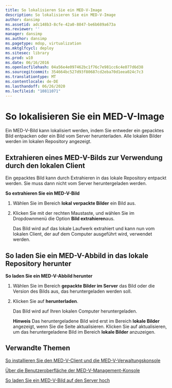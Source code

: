 ```yaml
---
title: So lokalisieren Sie ein MED-V-Image
description: So lokalisieren Sie ein MED-V-Image
author: dansimp
ms.assetid: adc148b3-8cfe-42a0-8847-be6b689a673a
ms.reviewer: ''
manager: dansimp
ms.author: dansimp
ms.pagetype: mdop, virtualization
ms.mktglfcycl: deploy
ms.sitesec: library
ms.prod: w10
ms.date: 06/16/2016
ms.openlocfilehash: 04a56e4e097462bc1f76c7e981cc6c4e077d6d38
ms.sourcegitcommit: 354664bc527d93f80687cd2eba70d1eea024c7c3
ms.translationtype: MT
ms.contentlocale: de-DE
ms.lasthandoff: 06/26/2020
ms.locfileid: "10811071"
---
```

# So lokalisieren Sie ein MED-V-Image


Ein MED-V-Bild kann lokalisiert werden, indem Sie entweder ein gepacktes Bild entpacken oder ein Bild vom Server herunterladen. Alle lokalen Bilder werden im lokalen Repository angezeigt.

## <a href="" id="bkmk-extractinganimageforusebythelocalclient"></a>Extrahieren eines MED-V-Bilds zur Verwendung durch den lokalen Client


Ein gepacktes Bild kann durch Extrahieren in das lokale Repository entpackt werden. Sie muss dann nicht vom Server heruntergeladen werden.

**So extrahieren Sie ein MED-V-Bild**

1.  Wählen Sie im Bereich **lokal verpackte Bilder** ein Bild aus.

2.  Klicken Sie mit der rechten Maustaste, und wählen Sie im Dropdownmenü die Option **Bild extrahieren**aus.

    Das Bild wird auf das lokale Laufwerk extrahiert und kann nun vom lokalen Client, der auf dem Computer ausgeführt wird, verwendet werden.

## <a href="" id="bkmk-downloadinganimagetothelocalrepoitory"></a>So laden Sie ein MED-V-Abbild in das lokale Repository herunter


**So laden Sie ein MED-V-Abbild herunter**

1.  Wählen Sie im Bereich **gepackte Bilder im Server** das Bild oder die Version des Bilds aus, das heruntergeladen werden soll.

2.  Klicken Sie auf **herunterladen**.

    Das Bild wird auf Ihren lokalen Computer heruntergeladen.

    **Hinweis**  Das heruntergeladene Bild wird erst im Bereich **lokale Bilder** angezeigt, wenn Sie die Seite aktualisieren. Klicken Sie auf aktualisieren, um das heruntergeladene Bild im Bereich **lokale Bilder** anzuzeigen.

     

## Verwandte Themen


[So installieren Sie den MED-V-Client und die MED-V-Verwaltungskonsole](how-to-install-med-v-client-and-med-v-management-console.md)

[Über die Benutzeroberfläche der MED-V-Management-Konsole](using-the-med-v-management-console-user-interface.md)

[So laden Sie ein MED-V-Bild auf den Server hoch](how-to-upload-a-med-v-image-to-the-server.md)

 

 






